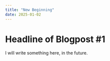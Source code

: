 ```yaml
---
title: "New Beginning"
date: 2025-01-02
---
```

# Headline of Blogpost #1

I will write something here, in the future. 

